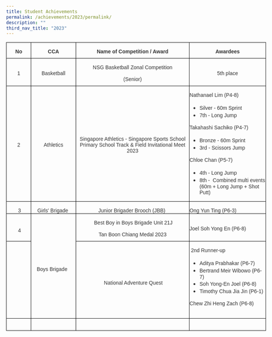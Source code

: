 ```yaml
---
title: Student Achievements
permalink: /achievements/2023/permalink/
description: ""
third_nav_title: "2023"
---
```

<table style="width:529.5pt;border-collapse:collapse;border:none;mso-border-alt:solid windowtext .5pt;
 mso-yfti-tbllook:1184;mso-border-insideh:.5pt solid windowtext;mso-border-insidev:
 .5pt solid windowtext" width="706" cellpadding="0" cellspacing="0" border="1" class="MsoNormalTable"><tbody><tr style="mso-yfti-irow:0;mso-yfti-firstrow:yes;height:23.65pt"><td style="width:50.15pt;border:solid windowtext 1.0pt;mso-border-alt:
  solid windowtext .5pt;padding:0cm 0cm 0cm 0cm;height:23.65pt" width="67"><p style="margin-bottom:7.5pt;text-align:center;
  line-height:normal" align="center" class="MsoNormal"><b><span style="font-size:10.5pt;font-family:&quot;Helvetica&quot;,sans-serif;
  mso-fareast-font-family:&quot;Times New Roman&quot;;mso-bidi-font-family:&quot;Times New Roman&quot;;
  color:#333333;mso-bidi-language:AR-SA">No</span></b><span style="font-size:
  10.5pt;font-family:&quot;Helvetica&quot;,sans-serif;mso-fareast-font-family:&quot;Times New Roman&quot;;
  mso-bidi-font-family:&quot;Times New Roman&quot;;color:#333333;mso-bidi-language:AR-SA"></span></p></td><td style="width:90.6pt;border:solid windowtext 1.0pt;border-left:
  none;mso-border-left-alt:solid windowtext .5pt;mso-border-alt:solid windowtext .5pt;
  padding:0cm 0cm 0cm 0cm;height:23.65pt" width="121"><p style="margin-bottom:7.5pt;text-align:center;
  line-height:normal" align="center" class="MsoNormal"><b><span style="font-size:10.5pt;font-family:&quot;Helvetica&quot;,sans-serif;
  mso-fareast-font-family:&quot;Times New Roman&quot;;mso-bidi-font-family:&quot;Times New Roman&quot;;
  color:#333333;mso-bidi-language:AR-SA">CCA</span></b><span style="font-size:
  10.5pt;font-family:&quot;Helvetica&quot;,sans-serif;mso-fareast-font-family:&quot;Times New Roman&quot;;
  mso-bidi-font-family:&quot;Times New Roman&quot;;color:#333333;mso-bidi-language:AR-SA"></span></p></td><td style="width:232.15pt;border:solid windowtext 1.0pt;border-left:
  none;mso-border-left-alt:solid windowtext .5pt;mso-border-alt:solid windowtext .5pt;
  padding:0cm 0cm 0cm 0cm;height:23.65pt" width="310"><p style="margin-bottom:7.5pt;text-align:center;
  line-height:normal" align="center" class="MsoNormal"><b><span style="font-size:10.5pt;font-family:&quot;Helvetica&quot;,sans-serif;
  mso-fareast-font-family:&quot;Times New Roman&quot;;mso-bidi-font-family:&quot;Times New Roman&quot;;
  color:#333333;mso-bidi-language:AR-SA">Name of Competition / Award</span></b><span style="font-size:10.5pt;font-family:&quot;Helvetica&quot;,sans-serif;mso-fareast-font-family:
  &quot;Times New Roman&quot;;mso-bidi-font-family:&quot;Times New Roman&quot;;color:#333333;
  mso-bidi-language:AR-SA"></span></p></td><td style="width:155.85pt;border:solid windowtext 1.0pt;border-left:
  none;mso-border-left-alt:solid windowtext .5pt;mso-border-alt:solid windowtext .5pt;
  padding:0cm 0cm 0cm 0cm;height:23.65pt" width="208"><p style="margin-bottom:7.5pt;text-align:center;
  line-height:normal" align="center" class="MsoNormal"><b><span style="font-size:10.5pt;font-family:&quot;Helvetica&quot;,sans-serif;
  mso-fareast-font-family:&quot;Times New Roman&quot;;mso-bidi-font-family:&quot;Times New Roman&quot;;
  color:#333333;mso-bidi-language:AR-SA">Awardees</span></b><span style="font-size:10.5pt;font-family:&quot;Helvetica&quot;,sans-serif;mso-fareast-font-family:
  &quot;Times New Roman&quot;;mso-bidi-font-family:&quot;Times New Roman&quot;;color:#333333;
  mso-bidi-language:AR-SA"></span></p></td></tr><tr style="mso-yfti-irow:1;height:23.65pt"><td style="width:50.15pt;border:solid windowtext 1.0pt;border-top:
  none;mso-border-top-alt:solid windowtext .5pt;mso-border-alt:solid windowtext .5pt;
  padding:0cm 0cm 0cm 0cm;height:23.65pt" width="67"><p style="margin-bottom:7.5pt;text-align:center;
  line-height:normal" align="center" class="MsoNormal"><span style="font-size:10.5pt;font-family:&quot;Helvetica&quot;,sans-serif;
  mso-fareast-font-family:&quot;Times New Roman&quot;;mso-bidi-font-family:&quot;Times New Roman&quot;;
  color:#333333;mso-bidi-language:AR-SA">1</span></p></td><td style="width:90.6pt;border-top:none;border-left:none;
  border-bottom:solid windowtext 1.0pt;border-right:solid windowtext 1.0pt;
  mso-border-top-alt:solid windowtext .5pt;mso-border-left-alt:solid windowtext .5pt;
  mso-border-alt:solid windowtext .5pt;padding:0cm 0cm 0cm 0cm;height:23.65pt" width="121"><p style="margin-bottom:7.5pt;text-align:center;
  line-height:normal" align="center" class="MsoNormal"><span style="font-size:10.5pt;font-family:&quot;Helvetica&quot;,sans-serif;
  mso-fareast-font-family:&quot;Times New Roman&quot;;mso-bidi-font-family:&quot;Times New Roman&quot;;
  color:#333333;mso-bidi-language:AR-SA">Basketball</span></p></td><td style="width:232.15pt;border-top:none;border-left:none;
  border-bottom:solid windowtext 1.0pt;border-right:solid windowtext 1.0pt;
  mso-border-top-alt:solid windowtext .5pt;mso-border-left-alt:solid windowtext .5pt;
  mso-border-alt:solid windowtext .5pt;padding:0cm 0cm 0cm 0cm;height:23.65pt" width="310"><p style="margin-bottom:7.5pt;text-align:center;
  line-height:normal" align="center" class="MsoNormal"><span style="font-size:10.5pt;font-family:&quot;Helvetica&quot;,sans-serif;
  mso-fareast-font-family:&quot;Times New Roman&quot;;mso-bidi-font-family:&quot;Times New Roman&quot;;
  color:#333333;mso-bidi-language:AR-SA">NSG Basketball Zonal Competition</span></p><p style="margin-bottom:7.5pt;text-align:center;
  line-height:normal" align="center" class="MsoNormal"><span style="font-size:10.5pt;font-family:&quot;Helvetica&quot;,sans-serif;
  mso-fareast-font-family:&quot;Times New Roman&quot;;mso-bidi-font-family:&quot;Times New Roman&quot;;
  color:#333333;mso-bidi-language:AR-SA">(Senior)</span></p></td><td style="width:155.85pt;border-top:none;border-left:none;
  border-bottom:solid windowtext 1.0pt;border-right:solid windowtext 1.0pt;
  mso-border-top-alt:solid windowtext .5pt;mso-border-left-alt:solid windowtext .5pt;
  mso-border-alt:solid windowtext .5pt;padding:0cm 0cm 0cm 0cm;height:23.65pt" width="208"><p style="margin-bottom:7.5pt;text-align:center;
  line-height:normal" align="center" class="MsoNormal"><span style="font-size:10.5pt;font-family:&quot;Helvetica&quot;,sans-serif;
  mso-fareast-font-family:&quot;Times New Roman&quot;;mso-bidi-font-family:&quot;Times New Roman&quot;;
  color:#333333;mso-bidi-language:AR-SA">5th place</span></p></td></tr><tr style="mso-yfti-irow:2;height:23.65pt"><td style="width:50.15pt;border:solid windowtext 1.0pt;border-top:
  none;mso-border-top-alt:solid windowtext .5pt;mso-border-alt:solid windowtext .5pt;
  padding:0cm 0cm 0cm 0cm;height:23.65pt" width="67"><p style="margin-bottom:7.5pt;text-align:center;
  line-height:normal" align="center" class="MsoNormal"><span style="font-size:10.5pt;font-family:&quot;Helvetica&quot;,sans-serif;
  mso-fareast-font-family:&quot;Times New Roman&quot;;mso-bidi-font-family:&quot;Times New Roman&quot;;
  color:#333333;mso-bidi-language:AR-SA">2</span></p></td><td style="width:90.6pt;border-top:none;border-left:none;
  border-bottom:solid windowtext 1.0pt;border-right:solid windowtext 1.0pt;
  mso-border-top-alt:solid windowtext .5pt;mso-border-left-alt:solid windowtext .5pt;
  mso-border-alt:solid windowtext .5pt;padding:0cm 0cm 0cm 0cm;height:23.65pt" width="121"><p style="margin-bottom:7.5pt;text-align:center;
  line-height:normal" align="center" class="MsoNormal"><span style="font-size:10.5pt;font-family:&quot;Helvetica&quot;,sans-serif;
  mso-fareast-font-family:&quot;Times New Roman&quot;;mso-bidi-font-family:&quot;Times New Roman&quot;;
  color:#333333;mso-bidi-language:AR-SA">Athletics</span></p></td><td style="width:232.15pt;border-top:none;border-left:none;
  border-bottom:solid windowtext 1.0pt;border-right:solid windowtext 1.0pt;
  mso-border-top-alt:solid windowtext .5pt;mso-border-left-alt:solid windowtext .5pt;
  mso-border-alt:solid windowtext .5pt;padding:0cm 0cm 0cm 0cm;height:23.65pt" width="310"><p style="margin-bottom:7.5pt;text-align:center;
  line-height:normal" align="center" class="MsoNormal"><span style="font-size:10.5pt;font-family:&quot;Helvetica&quot;,sans-serif;
  mso-fareast-font-family:&quot;Times New Roman&quot;;mso-bidi-font-family:&quot;Times New Roman&quot;;
  color:#333333;mso-bidi-language:AR-SA">Singapore Athletics - Singapore Sports School Primary School Track &amp; Field Invitational Meet 2023</span></p></td><td style="width:155.85pt;border-top:none;border-left:none;
  border-bottom:solid windowtext 1.0pt;border-right:solid windowtext 1.0pt;
  mso-border-top-alt:solid windowtext .5pt;mso-border-left-alt:solid windowtext .5pt;
  mso-border-alt:solid windowtext .5pt;padding:0cm 0cm 0cm 0cm;height:23.65pt" width="208"><p style="margin-bottom:7.5pt;line-height:normal" class="MsoNormal"><span style="font-size:10.5pt;font-family:&quot;Helvetica&quot;,sans-serif;mso-fareast-font-family:
  &quot;Times New Roman&quot;;mso-bidi-font-family:&quot;Times New Roman&quot;;color:#333333;
  mso-bidi-language:AR-SA">Nathanael Lim (P4-8)</span></p><ul type="disc"><li style="color:#333333;mso-margin-top-alt:auto;mso-margin-bottom-alt:
       auto;line-height:normal;mso-list:l1 level1 lfo1;tab-stops:list 36.0pt" class="MsoNormal"><span style="font-size:10.5pt;font-family:&quot;Helvetica&quot;,sans-serif;mso-fareast-font-family:
       &quot;Times New Roman&quot;;mso-bidi-font-family:&quot;Times New Roman&quot;;mso-bidi-language:
       AR-SA">Silver - 60m Sprint&nbsp;</span></li><li style="color:#333333;mso-margin-top-alt:auto;mso-margin-bottom-alt:
       auto;line-height:normal;mso-list:l1 level1 lfo1;tab-stops:list 36.0pt" class="MsoNormal"><span style="font-size:10.5pt;font-family:&quot;Helvetica&quot;,sans-serif;mso-fareast-font-family:
       &quot;Times New Roman&quot;;mso-bidi-font-family:&quot;Times New Roman&quot;;mso-bidi-language:
       AR-SA">7th - Long Jump</span></li></ul><p style="margin-bottom:7.5pt;line-height:normal" class="MsoNormal"><span style="font-size:10.5pt;font-family:&quot;Helvetica&quot;,sans-serif;mso-fareast-font-family:
  &quot;Times New Roman&quot;;mso-bidi-font-family:&quot;Times New Roman&quot;;color:#333333;
  mso-bidi-language:AR-SA">Takahashi Sachiko (P4-7)</span></p><ul type="disc"><li style="color:#333333;mso-margin-top-alt:auto;mso-margin-bottom-alt:
       auto;line-height:normal;mso-list:l0 level1 lfo2;tab-stops:list 36.0pt" class="MsoNormal"><span style="font-size:10.5pt;font-family:&quot;Helvetica&quot;,sans-serif;mso-fareast-font-family:
       &quot;Times New Roman&quot;;mso-bidi-font-family:&quot;Times New Roman&quot;;mso-bidi-language:
       AR-SA">Bronze - 60m Sprint</span></li><li style="color:#333333;mso-margin-top-alt:auto;mso-margin-bottom-alt:
       auto;line-height:normal;mso-list:l0 level1 lfo2;tab-stops:list 36.0pt" class="MsoNormal"><span style="font-size:10.5pt;font-family:&quot;Helvetica&quot;,sans-serif;mso-fareast-font-family:
       &quot;Times New Roman&quot;;mso-bidi-font-family:&quot;Times New Roman&quot;;mso-bidi-language:
       AR-SA">3rd - Scissors Jump</span></li></ul><p style="margin-bottom:7.5pt;line-height:normal" class="MsoNormal"><span style="font-size:10.5pt;font-family:&quot;Helvetica&quot;,sans-serif;mso-fareast-font-family:
  &quot;Times New Roman&quot;;mso-bidi-font-family:&quot;Times New Roman&quot;;color:#333333;
  mso-bidi-language:AR-SA">Chloe Chan (P5-7)</span></p><ul type="disc"><li style="color:#333333;mso-margin-top-alt:auto;mso-margin-bottom-alt:
       auto;line-height:normal;mso-list:l2 level1 lfo3;tab-stops:list 36.0pt" class="MsoNormal"><span style="font-size:10.5pt;font-family:&quot;Helvetica&quot;,sans-serif;mso-fareast-font-family:
       &quot;Times New Roman&quot;;mso-bidi-font-family:&quot;Times New Roman&quot;;mso-bidi-language:
       AR-SA">4th - Long Jump</span></li><li style="color:#333333;mso-margin-top-alt:auto;mso-margin-bottom-alt:
       auto;line-height:normal;mso-list:l2 level1 lfo3;tab-stops:list 36.0pt" class="MsoNormal"><span style="font-size:10.5pt;font-family:&quot;Helvetica&quot;,sans-serif;mso-fareast-font-family:
       &quot;Times New Roman&quot;;mso-bidi-font-family:&quot;Times New Roman&quot;;mso-bidi-language:
       AR-SA">8th -&nbsp;&nbsp;Combined multi events (60m + Long Jump + Shot Putt)</span></li></ul></td></tr><tr style="mso-yfti-irow:3;height:23.65pt"><td style="width:50.15pt;border:solid windowtext 1.0pt;border-top:
  none;mso-border-top-alt:solid windowtext .5pt;mso-border-alt:solid windowtext .5pt;
  padding:0cm 0cm 0cm 0cm;height:23.65pt" width="67"><p style="margin-bottom:0cm;text-align:center;
  line-height:normal" align="center" class="MsoNormal"><span style="font-size:10.5pt;font-family:&quot;Helvetica&quot;,sans-serif;
  mso-fareast-font-family:&quot;Times New Roman&quot;;mso-bidi-font-family:&quot;Times New Roman&quot;;
  color:#333333;mso-bidi-language:AR-SA">&nbsp;3</span></p></td><td style="width:90.6pt;border-top:none;border-left:none;
  border-bottom:solid windowtext 1.0pt;border-right:solid windowtext 1.0pt;
  mso-border-top-alt:solid windowtext .5pt;mso-border-left-alt:solid windowtext .5pt;
  mso-border-alt:solid windowtext .5pt;padding:0cm 0cm 0cm 0cm;height:23.65pt" width="121"><p style="margin-bottom:0cm;text-align:center;
  line-height:normal" align="center" class="MsoNormal"><span style="font-size:10.5pt;font-family:&quot;Helvetica&quot;,sans-serif;
  mso-fareast-font-family:&quot;Times New Roman&quot;;mso-bidi-font-family:&quot;Times New Roman&quot;;
  color:#333333;mso-bidi-language:AR-SA">Girls' Brigade&nbsp;</span></p></td><td style="width:232.15pt;border-top:none;border-left:none;
  border-bottom:solid windowtext 1.0pt;border-right:solid windowtext 1.0pt;
  mso-border-top-alt:solid windowtext .5pt;mso-border-left-alt:solid windowtext .5pt;
  mso-border-alt:solid windowtext .5pt;padding:0cm 0cm 0cm 0cm;height:23.65pt" width="310"><p style="margin-bottom:0cm;text-align:center;
  line-height:normal" align="center" class="MsoNormal"><span style="font-size:10.5pt;font-family:&quot;Helvetica&quot;,sans-serif;
  mso-fareast-font-family:&quot;Times New Roman&quot;;mso-bidi-font-family:&quot;Times New Roman&quot;;
  color:#333333;mso-bidi-language:AR-SA">Junior&nbsp;Brigader&nbsp;Brooch (JBB)&nbsp;</span></p></td><td style="width:155.85pt;border-top:none;border-left:none;
  border-bottom:solid windowtext 1.0pt;border-right:solid windowtext 1.0pt;
  mso-border-top-alt:solid windowtext .5pt;mso-border-left-alt:solid windowtext .5pt;
  mso-border-alt:solid windowtext .5pt;padding:0cm 0cm 0cm 0cm;height:23.65pt" width="208"><p style="margin-bottom:0cm;line-height:normal" class="MsoNormal"><span style="font-size:10.5pt;font-family:&quot;Helvetica&quot;,sans-serif;mso-fareast-font-family:
  &quot;Times New Roman&quot;;mso-bidi-font-family:&quot;Times New Roman&quot;;color:#333333;
  mso-bidi-language:AR-SA">Ong Yun Ting (P6-3)&nbsp;&nbsp;</span></p></td></tr><tr style="mso-yfti-irow:4;height:23.65pt"><td style="width:50.15pt;border:solid windowtext 1.0pt;border-top:
  none;mso-border-top-alt:solid windowtext .5pt;mso-border-alt:solid windowtext .5pt;
  padding:0cm 0cm 0cm 0cm;height:23.65pt" width="67"><p style="margin-bottom:0cm;text-align:center;
  line-height:normal" align="center" class="MsoNormal"><span style="font-size:10.5pt;font-family:&quot;Helvetica&quot;,sans-serif;
  mso-fareast-font-family:&quot;Times New Roman&quot;;mso-bidi-font-family:&quot;Times New Roman&quot;;
  color:#333333;mso-bidi-language:AR-SA">&nbsp;4</span></p></td><td style="width:90.6pt;border-top:none;border-left:none;
  border-bottom:solid windowtext 1.0pt;border-right:solid windowtext 1.0pt;
  mso-border-top-alt:solid windowtext .5pt;mso-border-left-alt:solid windowtext .5pt;
  mso-border-alt:solid windowtext .5pt;padding:0cm 0cm 0cm 0cm;height:23.65pt" rowspan="2" width="121"><p style="margin-bottom:0cm;text-align:center;
  line-height:normal" align="center" class="MsoNormal"><span style="font-size:10.5pt;font-family:&quot;Helvetica&quot;,sans-serif;
  mso-fareast-font-family:&quot;Times New Roman&quot;;mso-bidi-font-family:&quot;Times New Roman&quot;;
  color:#333333;mso-bidi-language:AR-SA">Boys Brigade&nbsp;&nbsp;</span></p></td><td style="width:232.15pt;border-top:none;border-left:none;
  border-bottom:solid windowtext 1.0pt;border-right:solid windowtext 1.0pt;
  mso-border-top-alt:solid windowtext .5pt;mso-border-left-alt:solid windowtext .5pt;
  mso-border-alt:solid windowtext .5pt;padding:0cm 0cm 0cm 0cm;height:23.65pt" width="310"><p style="margin-bottom:7.5pt;text-align:center;
  line-height:normal" align="center" class="MsoNormal"><span style="font-size:10.5pt;font-family:&quot;Helvetica&quot;,sans-serif;
  mso-fareast-font-family:&quot;Times New Roman&quot;;mso-bidi-font-family:&quot;Times New Roman&quot;;
  color:#333333;mso-bidi-language:AR-SA">&nbsp;Best Boy in Boys Brigade Unit 21J</span></p><p style="margin-bottom:7.5pt;text-align:center;
  line-height:normal" align="center" class="MsoNormal"><span style="font-size:10.5pt;font-family:&quot;Helvetica&quot;,sans-serif;
  mso-fareast-font-family:&quot;Times New Roman&quot;;mso-bidi-font-family:&quot;Times New Roman&quot;;
  color:#333333;mso-bidi-language:AR-SA">Tan Boon Chiang Medal 2023</span></p></td><td style="width:155.85pt;border-top:none;border-left:none;
  border-bottom:solid windowtext 1.0pt;border-right:solid windowtext 1.0pt;
  mso-border-top-alt:solid windowtext .5pt;mso-border-left-alt:solid windowtext .5pt;
  mso-border-alt:solid windowtext .5pt;padding:0cm 0cm 0cm 0cm;height:23.65pt" width="208"><p style="margin-bottom:7.5pt;line-height:normal" class="MsoNormal"><span style="font-size:10.5pt;font-family:&quot;Helvetica&quot;,sans-serif;mso-fareast-font-family:
  &quot;Times New Roman&quot;;mso-bidi-font-family:&quot;Times New Roman&quot;;color:#333333;
  mso-bidi-language:AR-SA">Joel Soh Yong En (P6-8)</span></p></td></tr><tr style="mso-yfti-irow:5;height:23.65pt"><td style="width:50.15pt;border:solid windowtext 1.0pt;border-top:
  none;mso-border-top-alt:solid windowtext .5pt;mso-border-alt:solid windowtext .5pt;
  padding:0cm 0cm 0cm 0cm;height:23.65pt" width="67"><p style="margin-bottom:0cm;line-height:normal" class="MsoNormal"><span style="font-size:10.5pt;font-family:&quot;Helvetica&quot;,sans-serif;mso-fareast-font-family:
  &quot;Times New Roman&quot;;mso-bidi-font-family:&quot;Times New Roman&quot;;color:#333333;
  mso-bidi-language:AR-SA">&nbsp;</span></p></td><td style="width:232.15pt;border-top:none;border-left:none;
  border-bottom:solid windowtext 1.0pt;border-right:solid windowtext 1.0pt;
  mso-border-top-alt:solid windowtext .5pt;mso-border-left-alt:solid windowtext .5pt;
  mso-border-alt:solid windowtext .5pt;padding:0cm 0cm 0cm 0cm;height:23.65pt" width="310"><p style="margin-bottom:0cm;text-align:center;
  line-height:normal" align="center" class="MsoNormal"><span style="font-size:10.5pt;font-family:&quot;Helvetica&quot;,sans-serif;
  mso-fareast-font-family:&quot;Times New Roman&quot;;mso-bidi-font-family:&quot;Times New Roman&quot;;
  color:#333333;mso-bidi-language:AR-SA">&nbsp;National Adventure Quest</span></p></td><td style="width:155.85pt;border-top:none;border-left:none;
  border-bottom:solid windowtext 1.0pt;border-right:solid windowtext 1.0pt;
  mso-border-top-alt:solid windowtext .5pt;mso-border-left-alt:solid windowtext .5pt;
  mso-border-alt:solid windowtext .5pt;padding:0cm 0cm 0cm 0cm;height:23.65pt" width="208"><p style="margin-bottom:7.5pt;line-height:normal" class="MsoNormal"><span style="font-size:10.5pt;font-family:&quot;Helvetica&quot;,sans-serif;mso-fareast-font-family:
  &quot;Times New Roman&quot;;mso-bidi-font-family:&quot;Times New Roman&quot;;color:#333333;
  mso-bidi-language:AR-SA">&nbsp;2nd Runner-up</span></p><ul type="disc"><li style="color:#333333;mso-margin-top-alt:auto;mso-margin-bottom-alt:
       auto;line-height:normal;mso-list:l3 level1 lfo4;tab-stops:list 36.0pt" class="MsoNormal"><span style="font-size:10.5pt;font-family:&quot;Helvetica&quot;,sans-serif;mso-fareast-font-family:
       &quot;Times New Roman&quot;;mso-bidi-font-family:&quot;Times New Roman&quot;;mso-bidi-language:
       AR-SA">Aditya Prabhakar (P6-7)</span></li><li style="color:#333333;mso-margin-top-alt:auto;mso-margin-bottom-alt:
       auto;line-height:normal;mso-list:l3 level1 lfo4;tab-stops:list 36.0pt" class="MsoNormal"><span style="font-size:10.5pt;font-family:&quot;Helvetica&quot;,sans-serif;mso-fareast-font-family:
       &quot;Times New Roman&quot;;mso-bidi-font-family:&quot;Times New Roman&quot;;mso-bidi-language:
       AR-SA">Bertrand Meir Wibowo (P6-7)</span></li><li style="color:#333333;mso-margin-top-alt:auto;mso-margin-bottom-alt:
       auto;line-height:normal;mso-list:l3 level1 lfo4;tab-stops:list 36.0pt" class="MsoNormal"><span style="font-size:10.5pt;font-family:&quot;Helvetica&quot;,sans-serif;mso-fareast-font-family:
       &quot;Times New Roman&quot;;mso-bidi-font-family:&quot;Times New Roman&quot;;mso-bidi-language:
       AR-SA">Soh Yong-En Joel (P6-8)</span></li><li style="color:#333333;mso-margin-top-alt:auto;mso-margin-bottom-alt:
       auto;line-height:normal;mso-list:l3 level1 lfo4;tab-stops:list 36.0pt" class="MsoNormal"><span style="font-size:10.5pt;font-family:&quot;Helvetica&quot;,sans-serif;mso-fareast-font-family:
       &quot;Times New Roman&quot;;mso-bidi-font-family:&quot;Times New Roman&quot;;mso-bidi-language:
       AR-SA">Timothy Chua Jia Jin (P6-1)</span></li></ul><p style="margin-bottom:7.5pt;line-height:normal" class="MsoNormal"><span style="font-size:10.5pt;font-family:&quot;Helvetica&quot;,sans-serif;mso-fareast-font-family:
  &quot;Times New Roman&quot;;mso-bidi-font-family:&quot;Times New Roman&quot;;color:#333333;
  mso-bidi-language:AR-SA">Chew Zhi Heng Zach (P6-8)</span></p><p style="margin-bottom:0cm;line-height:normal" class="MsoNormal"><span style="font-size:10.5pt;font-family:&quot;Helvetica&quot;,sans-serif;mso-fareast-font-family:
  &quot;Times New Roman&quot;;mso-bidi-font-family:&quot;Times New Roman&quot;;color:#333333;
  mso-bidi-language:AR-SA">&nbsp;</span></p></td></tr><tr style="mso-yfti-irow:6;mso-yfti-lastrow:yes;height:23.65pt"><td style="width:50.15pt;border:solid windowtext 1.0pt;border-top:
  none;mso-border-top-alt:solid windowtext .5pt;mso-border-alt:solid windowtext .5pt;
  padding:0cm 0cm 0cm 0cm;height:23.65pt" width="67"><p style="margin-bottom:0cm;text-align:center;
  line-height:normal" align="center" class="MsoNormal"><span style="font-size:10.5pt;font-family:&quot;Helvetica&quot;,sans-serif;
  mso-fareast-font-family:&quot;Times New Roman&quot;;mso-bidi-font-family:&quot;Times New Roman&quot;;
  color:#333333;mso-bidi-language:AR-SA">&nbsp;</span></p></td><td style="width:90.6pt;border-top:none;border-left:none;
  border-bottom:solid windowtext 1.0pt;border-right:solid windowtext 1.0pt;
  mso-border-top-alt:solid windowtext .5pt;mso-border-left-alt:solid windowtext .5pt;
  mso-border-alt:solid windowtext .5pt;padding:0cm 0cm 0cm 0cm;height:23.65pt" width="121"><p style="margin-bottom:0cm;text-align:center;
  line-height:normal" align="center" class="MsoNormal"><span style="font-size:10.5pt;font-family:&quot;Helvetica&quot;,sans-serif;
  mso-fareast-font-family:&quot;Times New Roman&quot;;mso-bidi-font-family:&quot;Times New Roman&quot;;
  color:#333333;mso-bidi-language:AR-SA">&nbsp;</span></p></td><td style="width:232.15pt;border-top:none;border-left:none;
  border-bottom:solid windowtext 1.0pt;border-right:solid windowtext 1.0pt;
  mso-border-top-alt:solid windowtext .5pt;mso-border-left-alt:solid windowtext .5pt;
  mso-border-alt:solid windowtext .5pt;padding:0cm 0cm 0cm 0cm;height:23.65pt" width="310"><p style="margin-bottom:0cm;text-align:center;
  line-height:normal" align="center" class="MsoNormal"><span style="font-size:10.5pt;font-family:&quot;Helvetica&quot;,sans-serif;
  mso-fareast-font-family:&quot;Times New Roman&quot;;mso-bidi-font-family:&quot;Times New Roman&quot;;
  color:#333333;mso-bidi-language:AR-SA">&nbsp;</span></p></td><td style="width:155.85pt;border-top:none;border-left:none;
  border-bottom:solid windowtext 1.0pt;border-right:solid windowtext 1.0pt;
  mso-border-top-alt:solid windowtext .5pt;mso-border-left-alt:solid windowtext .5pt;
  mso-border-alt:solid windowtext .5pt;padding:0cm 0cm 0cm 0cm;height:23.65pt" width="208"><p style="margin-bottom:0cm;text-align:center;
  line-height:normal" align="center" class="MsoNormal"><span style="font-size:10.5pt;font-family:&quot;Helvetica&quot;,sans-serif;
  mso-fareast-font-family:&quot;Times New Roman&quot;;mso-bidi-font-family:&quot;Times New Roman&quot;;
  color:#333333;mso-bidi-language:AR-SA">&nbsp;</span></p></td></tr></tbody></table>